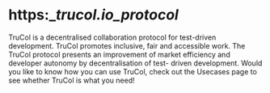 # https:\__trucol.io_protocol_

TruCol is a decentralised collaboration protocol for test-driven development. TruCol promotes inclusive, fair and accessible work. The TruCol protocol presents an improvement of market efficiency and developer autonomy by decentralisation of test- driven development. Would you like to know how you can use TruCol, check out the Usecases page to see whether TruCol is what you need!
